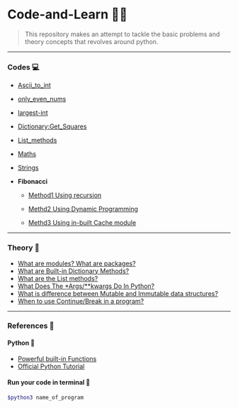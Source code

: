 # Code-and-Learn :man_technologist:

> This repository makes an attempt to tackle the basic problems and theory concepts that revolves around python.
-------------------------------------------------------
### Codes :computer:
- [Ascii_to_int](./Codes/1.Ascii-to-int/ascii_to_int.py)

- [only_even_nums](./Codes/2.Even-only/only_even_nums.py)

- [largest-int](./Codes/3.Largest-int/largest_int.py)

- [Dictionary:Get_Squares](./Codes/5.Dictionary/2.get_squares.py)

- [List_methods](./Codes/6.Lists/List_methods.py)

- [Maths](./Codes/7.Maths) 

- [Strings](./Codes/8.Strings)  

-  **Fibonacci**
    - [Method1 Using recursion](./Codes/4.Fibonacci/1.fibonacci.py)

    - [Methd2 Using Dynamic Programming](./Codes/4.Fibonacci/2.fibonacci.py)

    - [Methd3 Using in-built Cache module](./Codes/4.Fibonacci/3.fibonacci.py)

-----------------------------------------------------------    

### Theory :notebook:

- [What are modules? What are packages?](./Theory/modules&packages.md)
- [What are Built-in Dictionary Methods?](./Theory/dictionary.md)
- [What are the List methods?](./Theory/list.md)
- [What Does The *Args/**kwargs Do In Python?]()
- [What is difference between Mutable and Immutable data structures?]()
- [When to use Continue/Break in a program?]()

------------------------------------------------------------
### References :scroll:

#### Python :snake:
- [Powerful built-in Functions](https://docs.python.org/3/library/functions.html#built-in-functions)
- [Official Python Tutorial](https://docs.python.org/3/tutorial/index.html) 


#### Run your code in terminal :white_square_button:
```bash 
$python3 name_of_program
```
     
